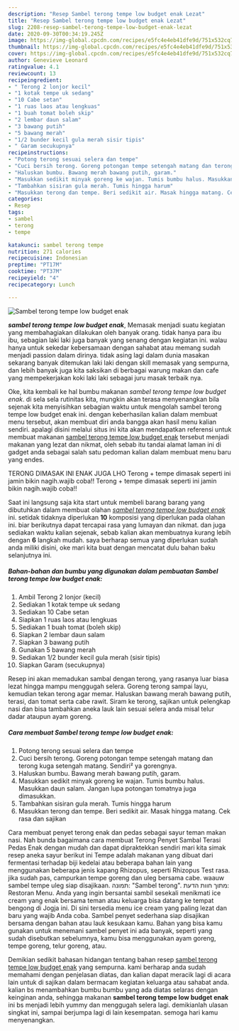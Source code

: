```yaml
---
description: "Resep Sambel terong tempe low budget enak Lezat"
title: "Resep Sambel terong tempe low budget enak Lezat"
slug: 2208-resep-sambel-terong-tempe-low-budget-enak-lezat
date: 2020-09-30T00:34:19.245Z
image: https://img-global.cpcdn.com/recipes/e5fc4e4eb41dfe9d/751x532cq70/sambel-terong-tempe-low-budget-enak-foto-resep-utama.jpg
thumbnail: https://img-global.cpcdn.com/recipes/e5fc4e4eb41dfe9d/751x532cq70/sambel-terong-tempe-low-budget-enak-foto-resep-utama.jpg
cover: https://img-global.cpcdn.com/recipes/e5fc4e4eb41dfe9d/751x532cq70/sambel-terong-tempe-low-budget-enak-foto-resep-utama.jpg
author: Genevieve Leonard
ratingvalue: 4.1
reviewcount: 13
recipeingredient:
- " Terong 2 lonjor kecil"
- "1 kotak tempe uk sedang"
- "10 Cabe setan"
- "1 ruas laos atau lengkuas"
- "1 buah tomat boleh skip"
- "2 lembar daun salam"
- "3 bawang putih"
- "5 bawang merah"
- "1/2 bunder kecil gula merah sisir tipis"
- " Garam secukupnya"
recipeinstructions:
- "Potong terong sesuai selera dan tempe"
- "Cuci bersih terong. Goreng potongan tempe setengah matang dan terong kuga setengah matang. Sendiri² ya gorengnya."
- "Haluskan bumbu. Bawang merah bawang putih, garam."
- "Masukkan sedikit minyak goreng ke wajan. Tumis bumbu halus. Masukkan daun salam. Jangan lupa potongan tomatnya juga dimasukkan."
- "Tambahkan sisiran gula merah. Tumis hingga harum"
- "Masukkan terong dan tempe. Beri sedikit air. Masak hingga matang. Cek rasa dan sajikan"
categories:
- Resep
tags:
- sambel
- terong
- tempe

katakunci: sambel terong tempe 
nutrition: 271 calories
recipecuisine: Indonesian
preptime: "PT17M"
cooktime: "PT37M"
recipeyield: "4"
recipecategory: Lunch

---
```



![Sambel terong tempe low budget enak](https://img-global.cpcdn.com/recipes/e5fc4e4eb41dfe9d/751x532cq70/sambel-terong-tempe-low-budget-enak-foto-resep-utama.jpg)

<b><i>sambel terong tempe low budget enak</i></b>, Memasak menjadi suatu kegiatan yang membahagiakan dilakukan oleh banyak orang. tidak hanya para ibu ibu, sebagian laki laki juga banyak yang senang dengan kegiatan ini. walau hanya untuk sekedar kebersamaan dengan sahabat atau memang sudah menjadi passion dalam dirinya. tidak asing lagi dalam dunia masakan sekarang banyak ditemukan laki laki dengan skill memasak yang sempurna, dan lebih banyak juga kita saksikan di berbagai warung makan dan cafe yang mempekerjakan koki laki laki sebagai juru masak terbaik nya.

Oke, kita kembali ke hal bumbu makanan <i>sambel terong tempe low budget enak</i>. di sela sela rutinitas kita, mungkin akan terasa menyenangkan bila sejenak kita menyisihkan sebagian waktu untuk mengolah sambel terong tempe low budget enak ini. dengan keberhasilan kalian dalam membuat menu tersebut, akan membuat diri anda bangga akan hasil menu kalian sendiri. apalagi disini melalui situs ini kita akan mendapatkan referensi untuk membuat makanan <u>sambel terong tempe low budget enak</u> tersebut menjadi makanan yang lezat dan nikmat, oleh sebab itu tandai alamat laman ini di gadget anda sebagai salah satu pedoman kalian dalam membuat menu baru yang endes.

TERONG DIMASAK INI ENAK JUGA LHO Terong + tempe dimasak seperti ini jamin bikin nagih.wajib coba!! Terong + tempe dimasak seperti ini jamin bikin nagih.wajib coba!!


Saat ini langsung saja kita start untuk membeli barang barang yang dibutuhkan dalam membuat olahan <u><i>sambel terong tempe low budget enak</i></u> ini. setidak tidaknya diperlukan <b>10</b> komposisi yang diperlukan pada olahan ini. biar berikutnya dapat tercapai rasa yang lumayan dan nikmat. dan juga sediakan waktu kalian sejenak, sebab kalian akan membuatnya kurang lebih dengan <b>6</b> langkah mudah. saya berharap semua yang diperlukan sudah anda miliki disini, oke mari kita buat dengan mencatat dulu bahan baku selanjutnya ini.

<!--inarticleads1-->

##### Bahan-bahan dan bumbu yang digunakan dalam pembuatan Sambel terong tempe low budget enak:

1. Ambil  Terong 2 lonjor (kecil)
1. Sediakan 1 kotak tempe uk sedang
1. Sediakan 10 Cabe setan
1. Siapkan 1 ruas laos atau lengkuas
1. Sediakan 1 buah tomat (boleh skip)
1. Siapkan 2 lembar daun salam
1. Siapkan 3 bawang putih
1. Gunakan 5 bawang merah
1. Sediakan 1/2 bunder kecil gula merah (sisir tipis)
1. Siapkan  Garam (secukupnya)


Resep ini akan memadukan sambal dengan terong, yang rasanya luar biasa lezat hingga mampu menggugah selera. Goreng terong sampai layu, kemudian tekan terong agar memar. Haluskan bawang merah bawang putih, terasi, dan tomat serta cabe rawit. Siram ke terong, sajikan untuk pelengkap nasi dan bisa tambahkan aneka lauk lain sesuai selera anda misal telur dadar ataupun ayam goreng. 

<!--inarticleads2-->

##### Cara membuat Sambel terong tempe low budget enak:

1. Potong terong sesuai selera dan tempe
1. Cuci bersih terong. Goreng potongan tempe setengah matang dan terong kuga setengah matang. Sendiri² ya gorengnya.
1. Haluskan bumbu. Bawang merah bawang putih, garam.
1. Masukkan sedikit minyak goreng ke wajan. Tumis bumbu halus. Masukkan daun salam. Jangan lupa potongan tomatnya juga dimasukkan.
1. Tambahkan sisiran gula merah. Tumis hingga harum
1. Masukkan terong dan tempe. Beri sedikit air. Masak hingga matang. Cek rasa dan sajikan


Cara membuat penyet terong enak dan pedas sebagai sayur teman makan nasi. Nah bunda bagaimana cara membuat Terong Penyet Sambal Terasi Pedas Enak dengan mudah dan dapat dipraktekkan sendiri mari kita simak resep aneka sayur berikut ini  Tempe adalah makanan yang dibuat dari fermentasi terhadap biji kedelai atau beberapa bahan lain yang menggunakan beberapa jenis kapang Rhizopus, seperti Rhizopus Test rasa. jika sudah pas, campurkan tempe goreng dan uleg bersama cabe. waauw sambel tempe uleg siap disajikaan. תמונה: &#34;Sambel terong&#34;. מתוך חוות הדעת: ‪Restoran Menu.‬ Anda yang ingin bersantai sambil sesekali menikmati ice cream yang enak bersama teman atau keluarga bisa datang ke tempat bengong di Jogja ini. Di sini tersedia menu ice cream yang paling lezat dan baru yang wajib Anda coba. Sambel penyet sederhana siap disajikan bersama dengan bahan atau lauk kesukaan kamu. Bahan yang bisa kamu gunakan untuk menemani sambel penyet ini ada banyak, seperti yang sudah disebutkan sebelumnya, kamu bisa menggunakan ayam goreng, tempe goreng, telur goreng, atau. 

Demikian sedikit bahasan hidangan tentang bahan resep <u>sambel terong tempe low budget enak</u> yang sempurna. kami berharap anda sudah memahami dengan penjelasan diatas, dan kalian dapat meracik lagi di acara lain untuk di sajikan dalam bermacam kegiatan keluarga atau sahabat anda. kalian bs menambahkan bumbu bumbu yang ada diatas selaras dengan keinginan anda, sehingga makanan <b>sambel terong tempe low budget enak</b> ini bs menjadi lebih yummy dan menggugah selera lagi. demikianlah ulasan singkat ini, sampai berjumpa lagi di lain kesempatan. semoga hari kamu menyenangkan.
